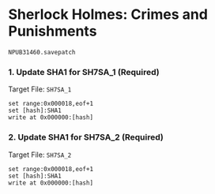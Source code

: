 #  Sherlock Holmes: Crimes and Punishments 

`NPUB31460.savepatch`

### 1. Update SHA1 for SH7SA_1 (Required)

Target File: `SH7SA_1`

```
set range:0x000018,eof+1
set [hash]:SHA1
write at 0x000000:[hash]
```

### 2. Update SHA1 for SH7SA_2 (Required)

Target File: `SH7SA_2`

```
set range:0x000018,eof+1
set [hash]:SHA1
write at 0x000000:[hash]
```

